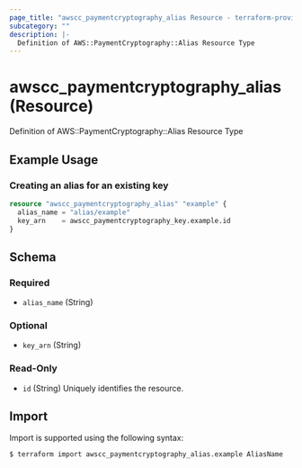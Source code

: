 ```yaml
---
page_title: "awscc_paymentcryptography_alias Resource - terraform-provider-awscc"
subcategory: ""
description: |-
  Definition of AWS::PaymentCryptography::Alias Resource Type
---
```


# awscc_paymentcryptography_alias (Resource)

Definition of AWS::PaymentCryptography::Alias Resource Type

## Example Usage

### Creating an alias for an existing key

```terraform
resource "awscc_paymentcryptography_alias" "example" {
  alias_name = "alias/example"
  key_arn    = awscc_paymentcryptography_key.example.id
}
```

<!-- schema generated by tfplugindocs -->
## Schema

### Required

- `alias_name` (String)

### Optional

- `key_arn` (String)

### Read-Only

- `id` (String) Uniquely identifies the resource.

## Import

Import is supported using the following syntax:

```shell
$ terraform import awscc_paymentcryptography_alias.example AliasName
```